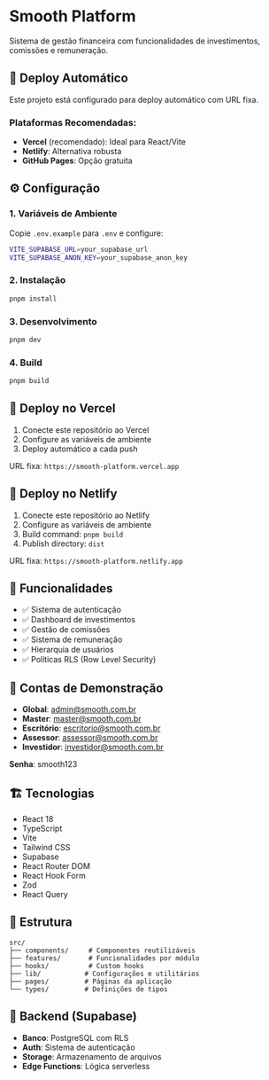 # Smooth Platform

Sistema de gestão financeira com funcionalidades de investimentos, comissões e remuneração.

## 🚀 Deploy Automático

Este projeto está configurado para deploy automático com URL fixa.

### Plataformas Recomendadas:
- **Vercel** (recomendado): Ideal para React/Vite
- **Netlify**: Alternativa robusta
- **GitHub Pages**: Opção gratuita

## ⚙️ Configuração

### 1. Variáveis de Ambiente
Copie `.env.example` para `.env` e configure:

```bash
VITE_SUPABASE_URL=your_supabase_url
VITE_SUPABASE_ANON_KEY=your_supabase_anon_key
```

### 2. Instalação
```bash
pnpm install
```

### 3. Desenvolvimento
```bash
pnpm dev
```

### 4. Build
```bash
pnpm build
```

## 🔧 Deploy no Vercel

1. Conecte este repositório ao Vercel
2. Configure as variáveis de ambiente
3. Deploy automático a cada push

URL fixa: `https://smooth-platform.vercel.app`

## 🔧 Deploy no Netlify

1. Conecte este repositório ao Netlify  
2. Configure as variáveis de ambiente
3. Build command: `pnpm build`
4. Publish directory: `dist`

URL fixa: `https://smooth-platform.netlify.app`

## 📱 Funcionalidades

- ✅ Sistema de autenticação
- ✅ Dashboard de investimentos
- ✅ Gestão de comissões
- ✅ Sistema de remuneração
- ✅ Hierarquia de usuários
- ✅ Políticas RLS (Row Level Security)

## 👥 Contas de Demonstração

- **Global**: admin@smooth.com.br
- **Master**: master@smooth.com.br  
- **Escritório**: escritorio@smooth.com.br
- **Assessor**: assessor@smooth.com.br
- **Investidor**: investidor@smooth.com.br

**Senha**: smooth123

## 🏗️ Tecnologias

- React 18
- TypeScript
- Vite
- Tailwind CSS
- Supabase
- React Router DOM
- React Hook Form
- Zod
- React Query

## 📄 Estrutura

```
src/
├── components/     # Componentes reutilizáveis
├── features/       # Funcionalidades por módulo
├── hooks/          # Custom hooks
├── lib/           # Configurações e utilitários
├── pages/         # Páginas da aplicação
└── types/         # Definições de tipos
```

## 🔐 Backend (Supabase)

- **Banco**: PostgreSQL com RLS
- **Auth**: Sistema de autenticação
- **Storage**: Armazenamento de arquivos
- **Edge Functions**: Lógica serverless
